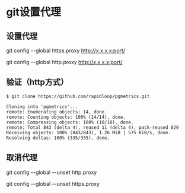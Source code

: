 # git设置代理

## 设置代理
git config --global https.proxy http://x.x.x.x:port/

git config --global http.proxy http://x.x.x.x:port/

## 验证（http方式）
```shell
$ git clone https://github.com/rapidloop/pgmetrics.git

Cloning into 'pgmetrics'...
remote: Enumerating objects: 14, done.
remote: Counting objects: 100% (14/14), done.
remote: Compressing objects: 100% (10/10), done.
remote: Total 843 (delta 4), reused 11 (delta 4), pack-reused 829
Receiving objects: 100% (843/843), 1.26 MiB | 575 KiB/s, done.
Resolving deltas: 100% (335/335), done.
```

## 取消代理
git config --global --unset http.proxy

git config --global --unset https.proxy
